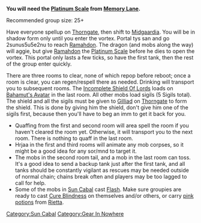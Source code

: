 **You will need the [Platinum Scale](Platinum_Scale "wikilink") from
[Memory Lane](:Category:Memory_Lane.md "wikilink").**

Recommended group size: 25+

Have everyone spellup on [Thorngate](:Category:Thorngate.md "wikilink"),
then shift to [Midgaardia](:Category:Midgaardia.md "wikilink"). You will
be in shadow form only until you enter the vortex. Portal tys san and go
2sunus5u5e2nu to reach [Ramahdon](Ramahdon "wikilink"). The dragon (and
mobs along the way) will aggie, but give [Ramahdon](Ramahdon "wikilink")
the [Platinum Scale](Platinum_Scale "wikilink") before he dies to open
the vortex. This portal only lasts a few ticks, so have the first tank,
then the rest of the group enter quickly.

There are three rooms to clear, none of which repop before reboot; once
a room is clear, you can regen/respell there as needed. Drinking will
transport you to subsequent rooms. The [Incomplete Shield Of
Lords](Incomplete_Shield_Of_Lords "wikilink") loads on [Bahamut's
Avatar](Bahamut's_Avatar "wikilink") in the last room. All other mobs
load sigils (5 Sigils total). The shield and all the sigils must be
given to [Gilliad](Gilliad "wikilink") on
[Thorngate](:Category:Thorngate.md "wikilink") to form the shield. This
is done by giving him the shield, don't give him one of the sigils
first, because then you'll have to beg an imm to get it back for you.

-   Quaffing from the first and second room will area spell the room if
    you haven't cleared the room yet. Otherwise, it will transport you
    to the next room. There is nothing to quaff in the last room.
-   Hrjaa in the first and third rooms will animate any mob corpses, so
    it might be a good idea for any sor/mnd to target it.
-   The mobs in the second room tail, and a mob in the last room can
    toss. It's a good idea to send a backup tank just after the first
    tank, and all tanks should be constantly vigilant as rescues may be
    needed outside of normal chain; chains break often and players may
    be too lagged to call for help.
-   Some of the mobs in [Sun Cabal](:Category:Sun_Cabal.md "wikilink")
    cast [Flash](Flash "wikilink"). Make sure groupies are ready to cast
    [Cure Blindness](Cure_Blindness "wikilink") on themselves and/or
    others, or carry [pink potions](Pink_Potion(lord).md "wikilink")
    from [Rietta](Rietta "wikilink").

[Category:Sun Cabal](Category:Sun_Cabal "wikilink") [Category:Gear In
Nowhere](Category:Gear_In_Nowhere "wikilink")
